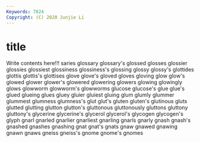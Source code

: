 ```yaml
---
Keywords: 7824
Copyright: (C) 2020 Junjie Li
---
```


# title

Write contents here!!!
saries 
glossary 
glossary's 
glossed 
glosses 
glossier 
glossies 
glossiest 
glossiness
glossiness's 
glossing 
glossy 
glossy's 
glottides 
glottis 
glottis's 
glottises 
glove 
glove's
gloved 
gloves 
gloving 
glow 
glow's 
glowed 
glower 
glower's 
glowered 
glowering
glowers 
glowing 
glowingly 
glows 
glowworm 
glowworm's 
glowworms 
glucose 
glucose's 
glue
glue's 
glued 
glueing 
glues 
gluey 
gluier 
gluiest 
gluing 
glum 
glumly
glummer 
glummest 
glumness 
glumness's 
glut 
glut's 
gluten 
gluten's 
glutinous 
gluts
glutted 
glutting 
glutton 
glutton's 
gluttonous 
gluttonously 
gluttons 
gluttony 
gluttony's 
glycerine
glycerine's 
glycerol 
glycerol's 
glycogen 
glycogen's 
glyph 
gnarl 
gnarled 
gnarlier 
gnarliest
gnarling 
gnarls 
gnarly 
gnash 
gnash's 
gnashed 
gnashes 
gnashing 
gnat 
gnat's
gnats 
gnaw 
gnawed 
gnawing 
gnawn 
gnaws 
gneiss 
gneiss's 
gnome 
gnome's
gnomes 
